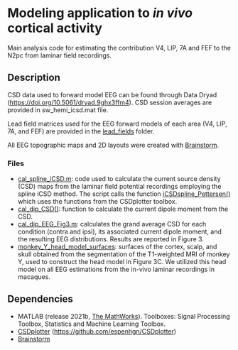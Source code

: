 # Modeling application to *in vivo* cortical activity
Main analysis code for estimating the contribution V4, LIP, 7A and FEF to the N2pc from laminar field recordings.

## Description 
CSD data used to forward model EEG can be found through Data Dryad (https://doi.org/10.5061/dryad.9ghx3ffm4). CSD session averages are provided in sw_hemi_icsd.mat file.

Lead field matrices used for the EEG forward models of each area (V4, LIP, 7A, and FEF) are provided in the [lead_fields](lead_fields) folder. 

All EEG topographic maps and 2D layouts were created with [Brainstorm](https://neuroimage.usc.edu/brainstorm/Introduction).

### Files
- [cal_spline_iCSD.m](calculate_spline_iCSD.m): code used to calculate the current source density (CSD) maps from the laminar field potential recordings employing the spline iCSD method. The script calls the function [iCSDspline_Pettersen()](iCSDspline_Pettersen.m) which uses the functions from the CSDplotter toolbox.
- [cal_dip_CSD()](cal_dip_CSD.m): function to calculate the current dipole moment from the CSD.
- [cal_dip_EEG_Fig3.m](cal_dip_EEG_Fig3.m): calculates the grand average CSD for each condition (contra and ipsi), its associated current dipole moment, and the resulting EEG distributions. Results are reported in Figure 3.
- [monkey_Y_head_model_surfaces](monkey_Y_head_model_surfaces): surfaces of the cortex, scalp, and skull obtained from the segmentation of the T1-weighted MRI of monkey Y, used to construct the head model in Figure 3C. We utilized this head model on all EEG estimations from the in-vivo laminar recordings in macaques.

## Dependencies
- MATLAB (release 2021b, [The MathWorks](https://www.mathworks.com/?s_tid=gn_logo)). Toolboxes: Signal Processing Toolbox, Statistics and Machine Learning Toolbox.
- [CSDplotter](matlab_ana_scripts/functions/CSDplotter-0.1.1) (https://github.com/espenhgn/CSDplotter)
- [Brainstorm](https://neuroimage.usc.edu/brainstorm/Introduction)
